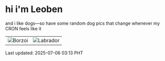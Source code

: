 # hi i'm Leoben

and i like dogs—so have some random dog pics that change whenever my CRON feels like it

|  |  |
|--------|----------|
| ![Borzoi](https://random-dog-vercel.vercel.app/api/random-borzoi?v=1751742830) | ![Labrador](https://random-dog-vercel.vercel.app/api/random-labrador?v=1751742830) |

Last updated: 2025-07-06 03:13 PHT
